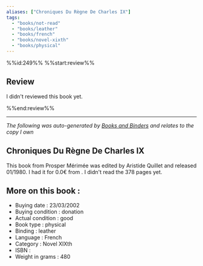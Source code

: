 ```yaml
---
aliases: ["Chroniques Du Règne De Charles IX"] 
tags: 
  - "books/not-read" 
  - "books/leather" 
  - "books/french"
  - "books/novel-xixth"
  - "books/physical"
---
```

%%id:249%%
%%start:review%%
## Review
I didn't reviewed this book yet. 

%%end:review%%

---
_The following was auto-generated by [Books and Binders](Books%20and%20Binders.md) and relates to the copy I own_
## Chroniques Du Règne De Charles IX
This book from Prosper Mérimée was edited by Aristide Quillet and released 01/1980. I had it for 0.0€ from . I didn't read the 378 pages yet.

## More on this book :
- Buying date : 23/03/2002
- Buying condition : donation
- Actual condition : good
- Book type : physical
- Binding : leather
- Language : French
- Category : Novel XIXth
- ISBN : 
- Weight in grams : 480
